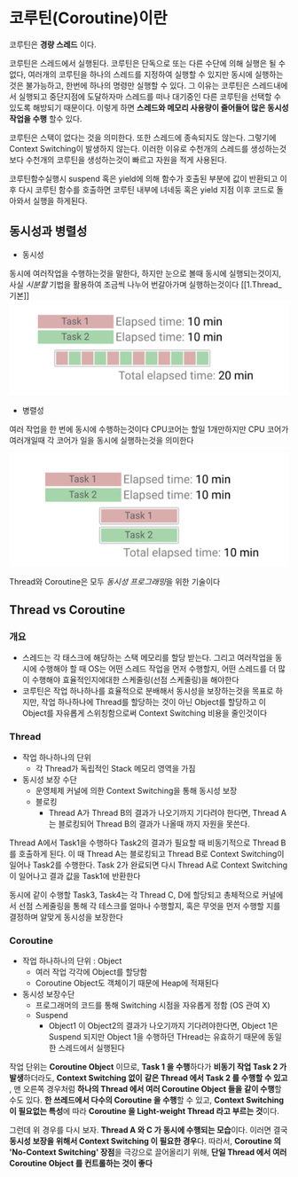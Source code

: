 # 코루틴(Coroutine)이란

코루틴은 **경량 스레드** 이다.

코루틴은 스레드에서 실행된다. 코루틴은 단독으로 또는 다른 수단에 의해 실행은 될 수없다, 여러개의 코루틴을 하나의 스레드를 지정하여 실행할 수 있지만 동시에 실행하는 것은 불가능하고, 한번에 하나의 명령만 실행할 수 있다. 그 이유는 코루틴은 스레드내에서 실행되고 중단지점에 도달하자마 스레드를 떠나 대기중인 다른 코루틴을 선택할 수 있도록 해방되기 때문이다. 이렇게 하면 **스레드와 메모리 사용량이 줄어들어 많은 동시성 작업을 수행** 할수 있다.

코루틴은 스택이 없다는 것을 의미한다. 또한 스레드에 종속되지도 않는다. 그렇기에 Context Switching이 발생하지 않는다. 이러한 이유로 수천개의 스레드를 생성하는것보다 수천개의 코루틴을 생성하는것이 빠르고 자원을 적게 사용된다.

코루틴함수실행시 suspend 혹은 yield에 의해 함수가 호출된 부분에 값이 반환되고 이후 다시 코루틴 함수를 호출하면 코루틴 내부에 녀네둥 혹은 yield 지점 이후 코드로 돌아와서 실행을 하게된다.

## 동시성과 병렬성

* 동시성

동시에 여러작업을 수행하는것을 말한다, 하지만 눈으로 볼때 동시에 실행되는것이지, 사실 *시분할* 기법을 활용하여 조금씩 나누어 번갈아가며 실행하는것이다
[[1.Thread_기본]]
![1714461620833](image/코루틴이란/1714461620833.png)

* 병렬성

여러 작업을 한 번에 동시에 수행하는것이다 CPU코어는 할일 1개만하지만 CPU 코어가 여러개일때 각 코어가 일을 동시에 실행하는것을 의미한다

![1714461679093](image/코루틴이란/1714461679093.png)

Thread와 Coroutine은 모두 *동시성 프로그래밍*을 위한 기술이다

## Thread vs Coroutine

### 개요

* 스레드는 각 태스크에 해당하는 스택 메모리를 할당 받는다. 그리고 여러작업을 동시에 수행해야 할 때 OS는 어떤 스레드 작업을 먼저 수행할지, 어떤 스레드를 더 많이 수행해야 효율적인지에대한 스케줄링(선점 스케줄링)을 해야한다
* 코루틴은 작업 하나하나를 효율적으로 분배해서 동시성을 보장하는것을 목표로 하지만, 작업 하나하나에 Thread를 할당하는 것이 아닌 Object를 할당하고 이 Object를 자유롭게 스위칭함으로써 Context Switching 비용을 줄인것이다

### Thread

* 작업 하나하나의 단위
  * 각 Thread가 독립적인 Stack 메모리 영역을 가짐
* 동시성 보장 수단
  * 운영체제 커널에 의한 Context Switching을 통해 동시성 보장
  * 블로킹
    * Thread A가 Thread B의 결과가 나오기까지 기다려야 한다면, Thread A는 블로킹되어 Thread B의 결과가 나올때 까지 자원을 못쓴다.

Thread A에서 Task1을 수행하다 Task2의 결과가 필요할 때 비동기적으로 Thread B를 호출하게 된다. 이 때 Thread A는 블로킹되고 Thread B로 Context Switching이 일어나 Task2를 수행한다. Task 2가 완료되면 다시 Thread A로 Context Switching이 일어나고 결과 값을 Task1에 반환한다

동시에 같이 수행할 Task3, Task4는 각 Thread C, D에 할당되고 총체적으로 커널에서 선점 스케줄링을 통해 각 테스크를 얼마나 수행할지, 혹은 무엇을 먼저 수행할 지를 결정하며 알맞게 동시성을 보장한다

### Coroutine

* 작업 하나하나의 단위 : Object
  * 여러 작업 각각에 Object를 할당함
  * Coroutine Object도 객체이기 때문에 Heap에 적재된다
* 동시성 보장수단
  * 프로그래머의 코드를 통해 Switching 시점을 자유롭게 정함 (OS 관여 X)
  * Suspend
    * Object1 이 Object2의 결과가 나오기까지 기다려야한다면, Object 1은 Suspend 되지만 Object 1을 수행하던 THread는 유효하기 때문에 동일한 스레드에서 실행된다


작업 단위는 **Coroutine Object** 이므로, **Task 1 을 수행**하다가 **비동기 작업 Task 2 가 발생**하더라도, **Context Switching 없이**  **같은 Thread 에서 Task 2 를 수행할 수 있고** , 맨 오른쪽 경우처럼 **하나의 Thread 에서 여러 Coroutine Object 들을 같이 수행**할 수도 있다. **한 쓰레드에서 다수의 Coroutine 을 수행**할 수 있고, **Context Switching 이 필요없는 특성**에 따라 **Coroutine 을 Light-weight Thread 라고 부르는 것**이다.

그런데 위 경우를 다시 보자. **Thread A 와 C 가 동시에 수행되는 모습**이다. 이러면 결국 **동시성 보장을 위해서 Context Switching 이 필요한 경우**다. 따라서, **Coroutine 의 'No-Context Switching' 장점**을 극강으로 끌어올리기 위해, **단일 Thread 에서 여러 Coroutine Object 를 컨트롤하는 것이 좋다**
